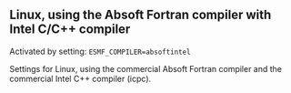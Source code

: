 ## Linux, using the Absoft Fortran compiler with Intel C/C++ compiler

Activated by setting: `ESMF_COMPILER=absoftintel`

Settings for Linux, using the commercial Absoft Fortran compiler and the 
commercial Intel C++ compiler (icpc).

